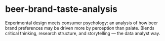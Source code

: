 # beer-brand-taste-analysis
Experimental design meets consumer psychology: an analysis of how beer brand preferences may be driven more by perception than palate. Blends critical thinking, research structure, and storytelling — the data analyst way.
